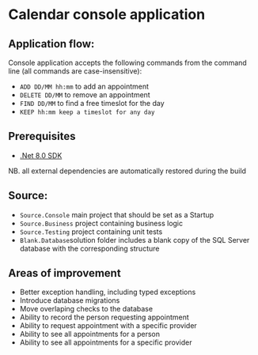 # Calendar console application

## Application flow:
Console application accepts the following commands from the command line (all commands are case-insensitive):
- `ADD DD/MM hh:mm` to add an appointment
- `DELETE DD/MM` to remove an appointment
- `FIND DD/MM` to find a free timeslot for the day
- `KEEP hh:mm keep a timeslot for any day`

## Prerequisites
- [.Net 8.0 SDK](https://dotnet.microsoft.com/download/dotnet/8.0)

NB. all external dependencies are automatically restored during the build

## Source:
- `Source.Console` main project that should be set as a Startup
- `Source.Business` project containing business logic
- `Source.Testing` project containing unit tests
- `Blank.Database`solution folder includes a blank copy of the SQL Server database with the corresponding structure

## Areas of improvement
- Better exception handling, including typed exceptions
- Introduce database migrations
- Move overlaping checks to the database
- Ability to record the person requesting appointment
- Ability to request appointment with a specific provider
- Ability to see all appointments for a person
- Ability to see all appointments for a specific provider
